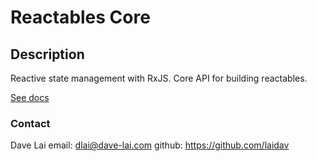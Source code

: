 # Reactables Core

## Description

Reactive state management with RxJS. Core API for building reactables.

[See docs](https://github.com/reactables/reactables/tree/main/docs/src/content)

### Contact

Dave Lai
email: <a href="dlai@dave-lai.com">dlai@dave-lai.com</a>
github: https://github.com/laidav
